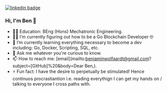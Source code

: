 [![linkedin badge](https://img.shields.io/badge/@BenWolfaardt-gray?style=flat&logo=linkedin)](https://www.linkedin.com/in/benwolfaardt/)

### Hi, I'm Ben 👋

- 🧑‍🔧 Education: BEng (Hons) Mechatronic Engineering.
- 👩‍💻 I’m currently figuring out how to be a Go Blockchain Developer 🤓
- 🌱 I’m currently learning everything necessary to become a dev including: Go, Docker, Scripting, SQL, etc.
- 💬 Ask me whatever you're curious to know.
- 📫 How to reach me: [email](mailto:benjaminwolfaardt@gmail.com?subject=[GitHub]%20&body=Dear Ben,).
- ⚡ Fun fact: I have the desire to perpetually be stimulated! 
    Hence continuos procrastiantion i.e. reading everythign I can get my hands on / talking to everyone I cross paths with.

<!--
**BenWolfaardt/BenWolfaardt** is a ✨ _special_ ✨ repository because its `README.md` (this file) appears on your GitHub profile.

Here are some ideas to get you started:

- 🔭 I’m currently working on ...
- 🌱 I’m currently learning ...
- 👯 I’m looking to collaborate on ...
- 🤔 I’m looking for help with ...
- 💬 Ask me about ...
- 📫 How to reach me: ...
- 😄 Pronouns: ...
- ⚡ Fun fact: ...
-->
